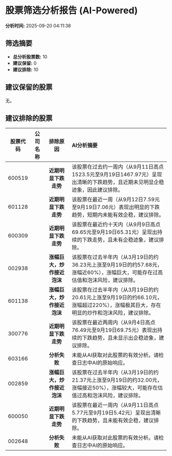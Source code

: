 # 股票筛选分析报告 (AI-Powered)

**分析时间:** 2025-09-20 04:11:38

## 筛选摘要

- **总分析股票数:** 10
- **建议保留:** 0
- **建议排除:** 10

## 建议保留的股票

无。


## 建议排除的股票

| 股票代码 | 公司名称 | 排除原因 | AI分析摘要 |
|:---:|:---:|:---:|:---|
| 600519 |  | **近期明显下跌走势** | 该股票在过去约一周内（从9月11日高点1523.5元至9月19日1467.97元）呈现出清晰的下跌趋势，且近期未见明显企稳迹象，因此建议排除。 |
| 601128 |  | **近期明显下跌走势** | 该股票在最近一周（从9月12日7.59元至9月19日7.06元）表现出明显的下跌趋势，短期内未能有效企稳，建议排除。 |
| 600309 |  | **近期明显下跌走势** | 该股票在最近约十天内（从9月9日高点69.65元至9月19日65.31元）呈现出持续的下跌走势，且未有企稳迹象，建议排除。 |
| 002938 |  | **涨幅巨大，炒作接近泡沫** | 该股票在过去半年内（从3月19日的约36.23元上涨至9月19日的约57.68元，涨幅近60%），涨幅巨大，可能存在过高估值和泡沫风险，建议排除。 |
| 601138 |  | **涨幅巨大，炒作接近泡沫** | 该股票在过去半年内（从3月19日的约20.61元上涨至9月19日的约66.10元，涨幅超过220%），涨幅极其巨大，存在明显的炒作和泡沫风险，建议排除。 |
| 300776 |  | **近期明显下跌走势** | 该股票在最近两周内（从9月4日高点76.49元至9月19日69.75元）表现出持续的下跌趋势，且未显示出企稳迹象，建议排除。 |
| 603166 |  | **分析失败** | 未能从AI获取对此股票的有效分析。请检查日志中AI的原始响应。 |
| 002859 |  | **涨幅巨大，炒作接近泡沫** | 该股票在过去半年内（从3月19日的约21.37元上涨至9月19日的约32.00元，涨幅接近50%），涨幅较大，可能存在估值过高和泡沫风险，建议排除。 |
| 600050 |  | **近期明显下跌走势** | 该股票在最近一周内（从9月11日高点5.77元至9月19日5.42元）呈现出清晰的下跌趋势，且未能有效企稳，建议排除。 |
| 002648 |  | **分析失败** | 未能从AI获取对此股票的有效分析。请检查日志中AI的原始响应。 |
